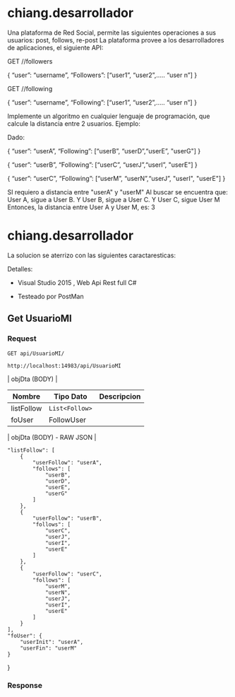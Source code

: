 # chiang.desarrollador

Una plataforma de Red Social, permite las siguientes operaciones a sus usuarios: post, follows, re-post
La plataforma provee a los desarrolladores de aplicaciones, el siguiente API:
 
GET /<username>/followers
    
{ “user”: “username”,  “Followers”: [“user1”, “user2”,….. “user n”] }

    
GET /<username>/following
    
{ “user”: “username”,  “Following”: [“user1”, “user2”,….. “user n”] }
    
 Implemente un algoritmo en cualquier lenguaje de programación, que calcule la distancia entre 2 usuarios.
Ejemplo:

Dado:
    
{ “user”: “userA”,  “Following”: [“userB”, “userD”,“userE”, "userG"] }
    
{ “user”: “userB”,  “Following”: [“userC”, “userJ”,“userI”, "userE"] }
    
{ “user”: “userC”,  “Following”: [“userM”, “userN”,“userJ”, "userI", "userE"] }

SI requiero a distancia entre "userA" y "userM"
Al buscar se encuentra que: User A, sigue a User B. Y User B, sigue a User C. Y User C, sigue User M
Entonces, la distancia entre User A y User M, es: 3

# chiang.desarrollador

La solucion se aterrizo con las siguientes caractaresticas:

Detalles:
    
* Visual Studio 2015 , Web Api Rest full C#
    
* Testeado por PostMan

## Get UsuarioMI

### Request

`GET api/UsuarioMI/`

    http://localhost:14983/api/UsuarioMI

| objDta (BODY)      |

| Nombre      | Tipo Dato     | Descripcion       | 
| ----------- | ------------- | --------- | 
| listFollow  | `List<Follow>` |  | 
| foUser      | FollowUser    |    |
    

| objDta (BODY) - RAW JSON      |
    
    "listFollow": [
        {
            "userFollow": "userA",
            "follows": [
                "userB",
                "userD",
                "userE",
                "userG"
            ]
        },
        {
            "userFollow": "userB",
            "follows": [
                "userC",
                "userJ",
                "userI",
                "userE"
            ]
        },
        {
            "userFollow": "userC",
            "follows": [
                "userM",
                "userN",
                "userJ",
                "userI",
                "userE"
            ]
        }
    ],
    "foUser": {
        "userInit": "userA",
        "userFin": "userM"
    }
}



### Response

    


